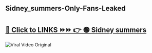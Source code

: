 
 ## Sidney_summers-Only-Fans-Leaked

# <h2><a href="https://clipsfans.com/Sidney_summers&ref=git">🔗 Click to LINKS ⏩⏩ 👉 🟢 Sidney summers </a></h2>

<a href="https://clipsfans.com/Sidney_summers&ref=git" rel="nofollow" data-target="animated-image.originalLink"><img src="https://i.ibb.co.com/xMMVF88/686577567.gif" alt="Viral Video Original" style="max-width: 100%; display: inline-block;" data-target="animated-image.originalImage"></a>
